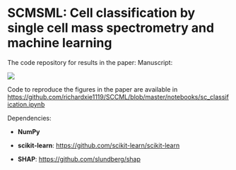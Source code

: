 # SCMSML: Cell classification by single cell mass spectrometry and machine learning
The code repository for results in the paper: 
Manuscript: 

![](https://github.com/richardxie1119/SCCML/blob/master/figure/main.png)

Code to reproduce the figures in the paper are available in https://github.com/richardxie1119/SCCML/blob/master/notebooks/sc_classification.ipynb

Dependencies:
- **NumPy**

- **scikit-learn**: https://github.com/scikit-learn/scikit-learn

- **SHAP**: https://github.com/slundberg/shap


